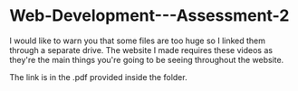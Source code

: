 # Web-Development---Assessment-2

I would like to warn you that some files are too huge so I linked them through a separate drive.
The website I made requires these videos as they're the main things you're going to be seeing throughout the website.

The link is in the .pdf provided inside the folder.
